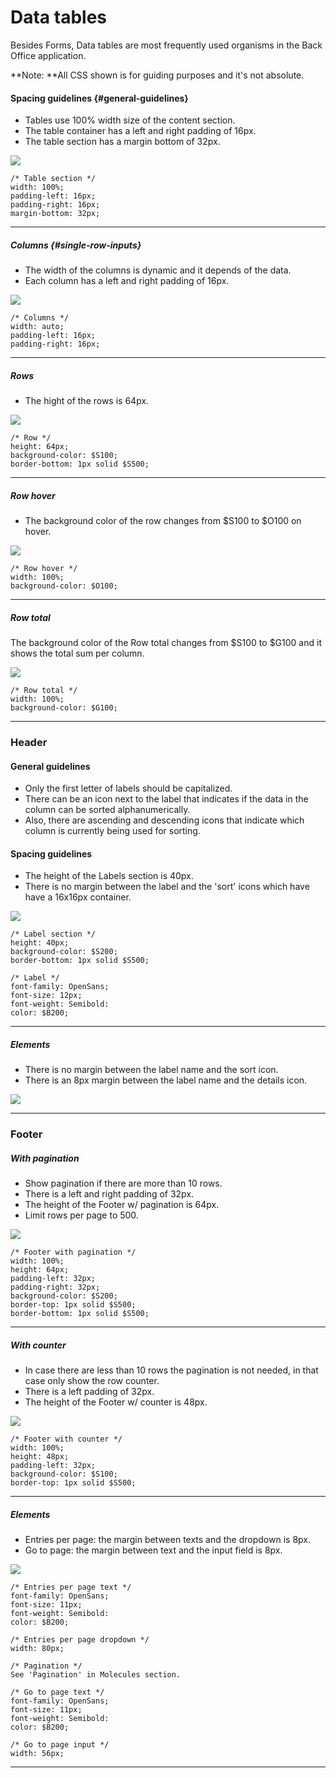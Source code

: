 # Data tables

Besides Forms, Data tables are most frequently used organisms in the Back Office application.

**Note: **All CSS shown is for guiding purposes and it's not absolute.

#### Spacing guidelines {#general-guidelines}

* Tables use 100% width size of the content section.
* The table container has a left and right padding of 16px.
* The table section has a margin bottom of 32px.

![](/assets/organisms/data-tables-spacing.png)

```
/* Table section */
width: 100%;
padding-left: 16px;
padding-right: 16px;
margin-bottom: 32px;
```

---

##### Columns {#single-row-inputs}

* The width of the columns is dynamic and it depends of the data.
* Each column has a left and right padding of 16px.

![](/assets/organisms/data-tables-column-spacing.png)

```
/* Columns */
width: auto;
padding-left: 16px;
padding-right: 16px;
```

---

##### Rows

* The hight of the rows is 64px.

![](/assets/organisms/data-tables-row-spacing.png)

```
/* Row */
height: 64px;
background-color: $S100;
border-bottom: 1px solid $S500;
```

---

##### Row hover

* The background color of the row changes from $S100 to $O100 on hover.

![](/assets/organisms/data-tables-row-hover.png)

```
/* Row hover */
width: 100%;
background-color: $O100;
```

---

##### Row total

The background color of the Row total changes from $S100 to $G100 and it shows the total sum per column.

![](/assets/organisms/data-tables-row-total.png)

```
/* Row total */
width: 100%;
background-color: $G100;
```

---

### Header

#### General guidelines

* Only the first letter of labels should be capitalized.
* There can be an icon next to the label that indicates if the data in the column can be sorted alphanumerically.
* Also, there are ascending and descending icons that indicate which column is currently being used for sorting.

#### Spacing guidelines

* The height of the Labels section is 40px.
* There is no margin between the label and the 'sort' icons which have have a 16x16px container.

![](/assets/organisms/data-tables-header.png)

```
/* Label section */
height: 40px;
background-color: $S200;
border-bottom: 1px solid $S500;

/* Label */
font-family: OpenSans;
font-size: 12px;
font-weight: Semibold:
color: $B200;
```

---

##### Elements

* There is no margin between the label name and the sort icon.
* There is an 8px margin between the label name and the details icon.

![](/assets/organisms/data-tables-header-elements.png)

---

### Footer

##### With pagination

* Show pagination if there are more than 10 rows.
* There is a left and right padding of 32px.
* The height of the Footer w/ pagination is 64px.
* Limit rows per page to 500.

![](/assets/organisms/data-tables-footer-pagination.png)

```
/* Footer with pagination */
width: 100%;
height: 64px;
padding-left: 32px;
padding-right: 32px;
background-color: $S200;
border-top: 1px solid $S500;
border-bottom: 1px solid $S500;
```

---

##### With counter

* In case there are less than 10 rows the pagination is not needed, in that case only show the row counter.
* There is a left padding of 32px.
* The height of the Footer w/ counter is 48px.

![](/assets/organisms/data-tables-footer-counter.png)

```
/* Footer with counter */
width: 100%;
height: 48px;
padding-left: 32px;
background-color: $S100;
border-top: 1px solid $S500;
```

---

##### Elements

* Entries per page: the margin between texts and the dropdown is 8px.
* Go to page: the margin between text and the input field is 8px.

![](/assets/organisms/data-tables-footer-elements.png)

```
/* Entries per page text */
font-family: OpenSans;
font-size: 11px;
font-weight: Semibold:
color: $B200;

/* Entries per page dropdown */
width: 80px;

/* Pagination */
See 'Pagination' in Molecules section.

/* Go to page text */
font-family: OpenSans;
font-size: 11px;
font-weight: Semibold:
color: $B200;

/* Go to page input */
width: 56px;
```

---



